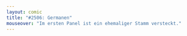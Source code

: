 ```yaml
---
layout: comic
title: "#2506: Germanen"
mouseover: "Im ersten Panel ist ein ehemaliger Stamm versteckt."
---
```

